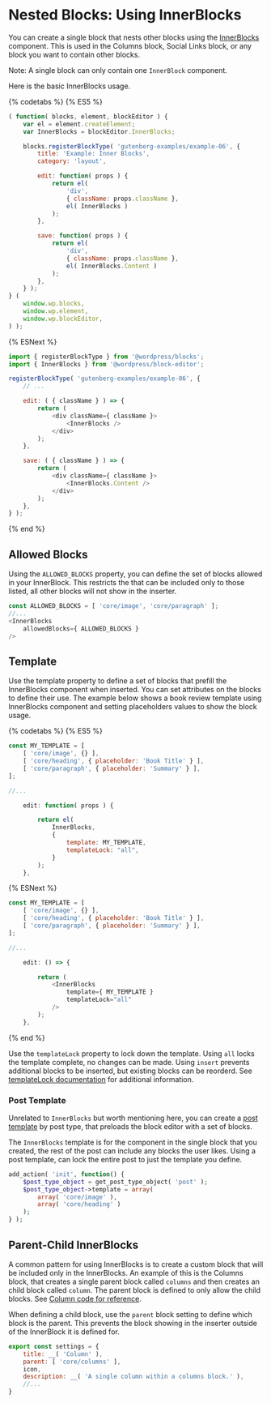 # Nested Blocks: Using InnerBlocks

You can create a single block that nests other blocks using the [InnerBlocks](/packages/block-editor/src/components/inner-blocks) component. This is used in the Columns block, Social Links block, or any block you want to contain other blocks.

Note: A single block can only contain one `InnerBlock` component.

Here is the basic InnerBlocks usage.

{% codetabs %}
{% ES5 %}
```js
( function( blocks, element, blockEditor ) {
	var el = element.createElement;
	var InnerBlocks = blockEditor.InnerBlocks;

	blocks.registerBlockType( 'gutenberg-examples/example-06', {
		title: 'Example: Inner Blocks',
		category: 'layout',

		edit: function( props ) {
			return el(
				'div',
				{ className: props.className },
				el( InnerBlocks )
			);
		},

		save: function( props ) {
			return el(
				'div',
				{ className: props.className },
				el( InnerBlocks.Content )
			);
		},
	} );
} (
	window.wp.blocks,
	window.wp.element,
	window.wp.blockEditor,
) );
```
{% ESNext %}
```js
import { registerBlockType } from '@wordpress/blocks';
import { InnerBlocks } from '@wordpress/block-editor';

registerBlockType( 'gutenberg-examples/example-06', {
	// ...

	edit: ( { className } ) => {
		return (
			<div className={ className }>
				<InnerBlocks />
			</div>
		);
	},

	save: ( { className } ) => {
		return (
			<div className={ className }>
				<InnerBlocks.Content />
			</div>
		);
	},
} );
```
{% end %}

## Allowed Blocks

Using the `ALLOWED_BLOCKS` property, you can define the set of blocks allowed in your InnerBlock. This restricts the that can be included only to those listed, all other blocks will not show in the inserter. 

```js
const ALLOWED_BLOCKS = [ 'core/image', 'core/paragraph' ];
//...
<InnerBlocks
	allowedBlocks={ ALLOWED_BLOCKS }
/>
```


## Template

Use the template property to define a set of blocks that prefill the InnerBlocks component when inserted. You can set attributes on the blocks to define their use. The example below shows a book review template using InnerBlocks component and setting placeholders values to show the block usage.

{% codetabs %}
{% ES5 %}
```js
const MY_TEMPLATE = [
	[ 'core/image', {} ],
	[ 'core/heading', { placeholder: 'Book Title' } ],
	[ 'core/paragraph', { placeholder: 'Summary' } ],
];

//...

	edit: function( props ) {

		return el(
			InnerBlocks,
			{
				template: MY_TEMPLATE,
				templateLock: "all",
			}
		);
	},
```
{% ESNext %}
```js
const MY_TEMPLATE = [
	[ 'core/image', {} ],
	[ 'core/heading', { placeholder: 'Book Title' } ],
	[ 'core/paragraph', { placeholder: 'Summary' } ],
];

//...

	edit: () => {

		return (
			<InnerBlocks
				template={ MY_TEMPLATE }
				templateLock="all"
			/>
		);
	},
```
{% end %}

Use the `templateLock` property to lock down the template. Using `all` locks the template complete, no changes can be made. Using `insert` prevents additional blocks to be inserted, but existing blocks can be reorderd. See [templateLock documentation](/packages/block-editor/src/components/inner-blocks#templatelock) for additional information.

### Post Template

Unrelated to `InnerBlocks` but worth mentioning here, you can create a [post template](https://developer.wordpress.org/block-editor/developers/block-api/block-templates/) by post type, that preloads the block editor with a set of blocks. 

The `InnerBlocks` template is for the component in the single block that you created, the rest of the post can include any blocks the user likes. Using a post template, can lock the entire post to just the template you define.


```php
add_action( 'init', function() {
	$post_type_object = get_post_type_object( 'post' );
	$post_type_object->template = array(
		array( 'core/image' ),
		array( 'core/heading' )
	);
} );
```


## Parent-Child InnerBlocks

A common pattern for using InnerBlocks is to create a custom block that will be included only in the InnerBlocks. An example of this is the Columns block, that creates a single parent block called `columns` and then creates an child block called `column`. The parent block is defined to only allow the child blocks. See [Column code for reference](https://github.com/WordPress/gutenberg/tree/master/packages/block-library/src/column).

When defining a child block, use the `parent` block setting to define which block is the parent. This prevents the block showing in the inserter outside of the InnerBlock it is defined for.

```js
export const settings = {
	title: __( 'Column' ),
	parent: [ 'core/columns' ],
	icon,
	description: __( 'A single column within a columns block.' ),
	//...
}
```
